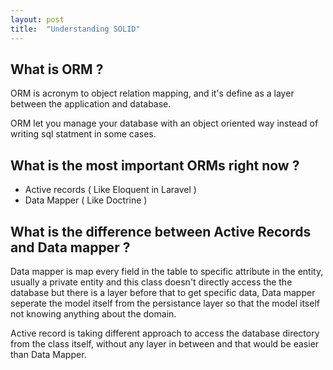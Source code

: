 ```yaml
---
layout: post
title:  "Understanding SOLID"
---
```



## What is ORM ? 

ORM is acronym to object relation mapping, and it's define as a layer between the application and database.

ORM let you manage your database with an object oriented way instead of writing sql statment in some cases. 

## What is the most important ORMs right now ? 

- Active records ( Like Eloquent in Laravel )
- Data Mapper ( Like Doctrine )

## What is the difference between Active Records and Data mapper ? 

Data mapper is map every field in the table to specific attribute in the entity, usually a private entity and this class doesn't directly access the the database but there is a layer before that to get specific data, Data mapper seperate the model itself from the persistance layer so that the model itself not knowing anything about the domain. 

Active record is taking different approach to access the database directory from the class itself, without any layer in between and that would be easier than Data Mapper. 